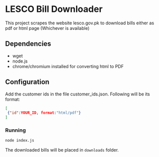 # LESCO Bill Downloader

This project scrapes the website lesco.gov.pk to download bills either as pdf or html page (Whichever is available)

## Dependencies
- wget
- node.js
- chrome/chromium installed for converting html to PDF

## Configuration
Add the customer ids in the file customer_ids.json. Following will be its format:
```json
[
 {"id":YOUR_ID, format:"html/pdf"}
]
```
### Running
```bash
node index.js
```
The downloaded bills will be placed in `downloads` folder.